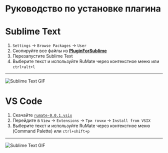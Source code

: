 # Руководство по установке плагина

# Sublime Text

1. `Settings` → `Browse Packages` → `User`
2. Скопируйте все файлы из [**PluginForSublime**](https://github.com/notdiff/RuMate/tree/main/Plugins/PluginForSublime)
3. Перезапустите Sublime Text
4. Выберите текст и используйте RuMate через контекстное меню или `ctrl+alt+l`
---------------------------------------------------------------------------------
![Sublime Text GIF](Plugin_1.gif)
# VS Code

1. Скачайте [`rumate-0.0.1.vsix`](https://github.com/notdiff/RuMate/blob/main/Plugins/PluginForVSCode/rumate-0.0.1.vsix)
2. Перейдите в `View` → `Extensions` → `Три точки` → `Install from VSIX`
3. Выберите текст и используйте RuMate через контекстное меню (Command Palette) или `ctrl+shift+p`
---------------------------------------------------------------------------------
![Sublime Text GIF](Plugin_2.gif)
